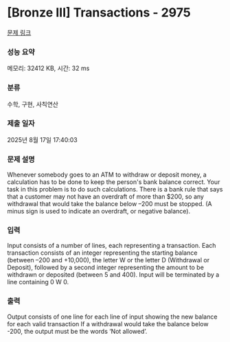 # [Bronze III] Transactions - 2975 

[문제 링크](https://www.acmicpc.net/problem/2975) 

### 성능 요약

메모리: 32412 KB, 시간: 32 ms

### 분류

수학, 구현, 사칙연산

### 제출 일자

2025년 8월 17일 17:40:03

### 문제 설명

<p>Whenever somebody goes to an ATM to withdraw or deposit money, a calculation has to be done to keep the person's bank balance correct. Your task in this problem is to do such calculations. There is a bank rule that says that a customer may not have an overdraft of more than $200, so any withdrawal that would take the balance below –200 must be stopped. (A minus sign is used to indicate an overdraft, or negative balance).</p>

### 입력 

 <p dir="ltr">Input consists of a number of lines, each representing a transaction. Each transaction consists of an integer representing the starting balance (between –200 and +10,000), the letter W or the letter D (Withdrawal or Deposit), followed by a second integer representing the amount to be withdrawn or deposited (between 5 and 400). Input will be terminated by a line containing 0 W 0.</p>

### 출력 

 <p dir="ltr">Output consists of one line for each line of input showing the new balance for each valid transaction If a withdrawal would take the balance below -200, the output must be the words ‘Not allowed’.</p>

